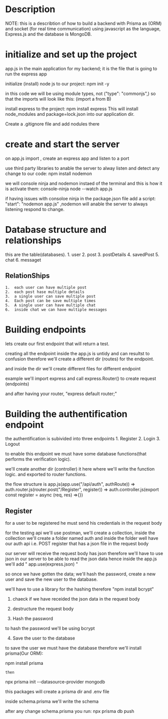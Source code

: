 # Description

NOTE: this is a describtion of how to build a backend with Prisma as (ORM) and socket (for real time communication) using javascript as the language, Express.js and the database is MongoDB.

# initialize and set up the project

app.js in the main application for my backend; it is the file that is going to run the express app

initialize (install) node js to our project: npm init -y

in this code we will be using module types, not ("type": "commonjs",) so that the imports will look like this: (import a from B)

install express to the project: npm install express
This will install node_modules and package=lock.json into our application dir.

Create a .gitignore file and add nodules there

# create and start the server

on app.js import , create an express app and listen to a port

use third party libraries to anable the server to alway listen and detect any change to our code: npm install nodemon

we will console ninja and nodemon instaed of the terminal and this is how it is activate them: console-ninja node --watch app.js

if having issues with consoloe ninja in the package.json file add a script: "start": "nodemon app.js" ,nodemon will anable the server to always listening respond to change.

# Database structure and relationships

this are the table(databases). 1. user 2. post 3. postDetails 4. savedPost 5. chat 6. messaget

## RelationShips

    1.  each user can have multiple post
    2.  each post hase multiple details
    3.  a single user can save multiple post
    4.  Each post can be save multiple times
    5.  A single user can have multiple chat
    6.  inside chat we can have multiple messages

# Building endpoints

lets create our first endpoint that will return a test.

creating all the endpoint inside the app.js is untidy and can resultst to confusion therefore we'll create a different dir (routes) for the endpoint.

and inside the dir we'll create different files for different endpoint

example we'll import express and call express.Router() to create request (endpoints)

and after having your router, "express default router;"

# Building the authentification endpoint

the authentification is subivided into three endpoints 1. Register 2. Login 3. Logout

to enable this endpoint we must have some database functions(that performs the verification logic).

we'll create another dir (controller) it here where we'll write the function logic. and exported to router functions.

the flow structure is app.js(app.use("/api/auth", authRoute)) => auth.router.js(router.post("/Register", register)) => auth.controller.js(export const register = async (req, res) =>{})

## Register

for a user to be registered he must send his credentials in the request body

for the testing api we'll use postman, we'll create a collection, inside the collection we'll create a folder named auth and inside the folder well have our auth api i.e. POST register that has a json file in the request body

our server will receive the request body has json therefore we'll have to use json in our server to be able to read the json data hence inside the app.js we'll add " app.use(express.json) "

so once we have gotten the data; we'll hash the password, create a new user and save the new user to the database.

we'll have to use a library for the hashing therefore "npm install bcrypt"

1.  chaeck if we have receided the json data in the request body

2.  destructure the request body

3.  Hash the password

to hash the password we'll be using bcrypt

4.  Save the user to the database

to save the user we must have the database therefore we'll install prisma(Our ORM):

npm install prisma

    then

npx prisma init --datasource-provider mongodb

this packages will create a prisma dir and .env file

inside schema.prisma we'll write the schema

after any change schema.prisma you run: npx prisma db push
